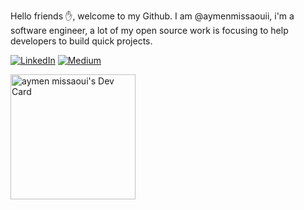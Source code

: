 Hello friends ✋, welcome to my Github. I am @aymenmissaouii, i'm a software engineer, a lot of my open source work is focusing to help developers to build quick projects.


[![LinkedIn](https://img.shields.io/badge/LinkedIn-Connect-blue)](https://www.linkedin.com/in/missaoui-aymen-9011a4154/)
[![Medium](https://img.shields.io/badge/Medium-Connect-blue)](https://medium.com/@developer.aymenmissaoui)

<a href="https://app.daily.dev/Aymenmissaoui"><img src="https://api.daily.dev/devcards/99731628223640e09411060fced61712.png?r=a2e" width="200" alt="aymen missaoui's Dev Card"/></a>
